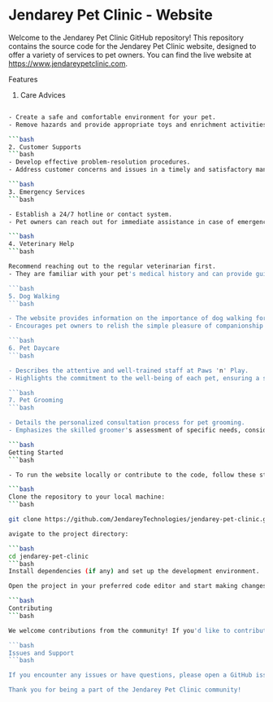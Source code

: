 
# Jendarey Pet Clinic - Website
Welcome to the Jendarey Pet Clinic GitHub repository! This repository contains the source code for the Jendarey Pet Clinic website, designed to offer a variety of services to pet owners. You can find the live website at https://www.jendareypetclinic.com.

Features




1. Care Advices
```bash

- Create a safe and comfortable environment for your pet.
- Remove hazards and provide appropriate toys and enrichment activities.

```bash
2. Customer Supports
```bash
- Develop effective problem-resolution procedures.
- Address customer concerns and issues in a timely and satisfactory manner.

```bash
3. Emergency Services
```bash

- Establish a 24/7 hotline or contact system.
- Pet owners can reach out for immediate assistance in case of emergencies.

```bash
4. Veterinary Help
```bash

Recommend reaching out to the regular veterinarian first.
- They are familiar with your pet's medical history and can provide guidance or schedule an appointment.

```bash
5. Dog Walking
```bash

- The website provides information on the importance of dog walking for bonding.
- Encourages pet owners to relish the simple pleasure of companionship during walks.

```bash
6. Pet Daycare
```bash

- Describes the attentive and well-trained staff at Paws 'n' Play.
- Highlights the commitment to the well-being of each pet, ensuring a safe and enjoyable experience.

```bash
7. Pet Grooming
```bash

- Details the personalized consultation process for pet grooming.
- Emphasizes the skilled groomer's assessment of specific needs, considering coat type, skin condition, and other details.

```bash
Getting Started
```bash

- To run the website locally or contribute to the code, follow these steps:

```bash
Clone the repository to your local machine:
```bash

git clone https://github.com/JendareyTechnologies/jendarey-pet-clinic.git

avigate to the project directory:

```bash
cd jendarey-pet-clinic
```bash
Install dependencies (if any) and set up the development environment.

Open the project in your preferred code editor and start making changes or running the website locally.

```bash
Contributing
```bash

We welcome contributions from the community! If you'd like to contribute to the development of the Jendarey Pet Clinic website, please follow our contribution guidelines.

```bash
Issues and Support
```bash

If you encounter any issues or have questions, please open a GitHub issue or reach out to our support team through the contact information on the website.

Thank you for being a part of the Jendarey Pet Clinic community!

